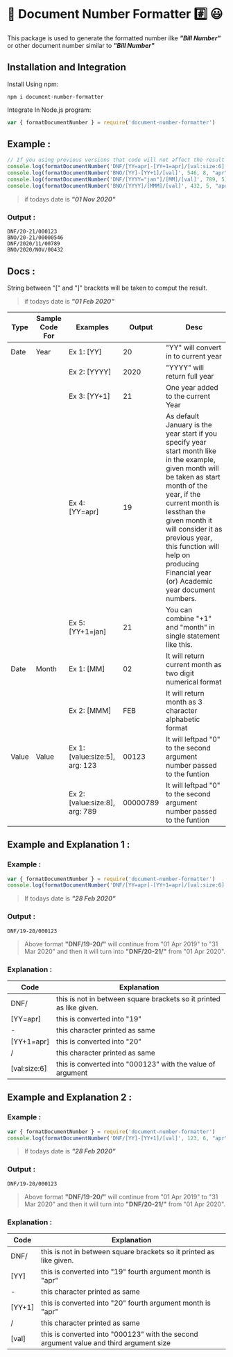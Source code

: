 # 📃 Document Number Formatter #️⃣ 😃
This package is used to generate the formatted number ilke ***"Bill Number"*** or other document number similar to ***"Bill Number"***

## Installation and Integration

Install Using npm:
```shell
npm i document-number-formatter
```

Integrate In Node.js program:
```js
var { formatDocumentNumber } = require('document-number-formatter')
```

## Example :
```js
// If you using previous versions that code will not affect the result if you update the package
console.log(formatDocumentNumber('DNF/[YY=apr]-[YY+1=apr]/[val:size:6]', 123))
console.log(formatDocumentNumber('BNO/[YY]-[YY+1]/[val]', 546, 8, "apr"))
console.log(formatDocumentNumber('DNF/[YYYY="jan"]/[MM]/[val]', 789, 5))
console.log(formatDocumentNumber('BNO/[YYYY]/[MMM]/[val]', 432, 5, "apr"))
```
> if todays date is ***"01 Nov 2020"*** 
### Output :
```
DNF/20-21/000123
BNO/20-21/00000546
DNF/2020/11/00789
BNO/2020/NOV/00432
```

## Docs :
String between "[" and "]" brackets will be taken to comput the result.
> if todays date is ***"01 Feb 2020"*** 

| Type | Sample Code For | Examples | Output | Desc |
| -- | -- | -- | -- | -- |
| Date | Year | Ex 1: [YY] | 20 | "YY" will convert in to current year |
||| Ex 2: [YYYY] | 2020 | "YYYY" will return full year |
|||Ex 3: [YY+1] | 21 | One year added to the current Year |
|||Ex 4: [YY=apr] | 19 | As default January is the year start if you specify year start month like in the example, given month will be taken as start month of the year, if the current month is lessthan the given month it will consider it as previous year, this function will help on producing Financial year (or) Academic year document numbers. |
|||Ex 5: [YY+1=jan] | 21 | You can combine "+1" and "month" in single statement like this. |
| Date | Month |Ex 1: [MM] | 02 | It will return current month as two digit numerical format |
|||Ex 2: [MMM] | FEB | It will return month as 3 character alphabetic format |
| Value | Value | Ex 1: [value:size:5], arg: 123 | 00123 | It will leftpad "0" to the second argument number passed to the funtion |
||| Ex 2: [value:size:8], arg: 789 | 00000789 | It will leftpad "0" to the second argument number passed to the funtion |

## Example and Explanation 1 :
### Example :
```js
var { formatDocumentNumber } = require('document-number-formatter')
console.log(formatDocumentNumber('DNF/[YY=apr]-[YY+1=apr]/[val:size:6]', 123))
```
> If todays date is ***"28 Feb 2020"***
### Output :
```
DNF/19-20/000123
```
> Above format **"DNF/19-20/"** will continue from "01 Apr 2019" to "31 Mar 2020" and then it will turn into **"DNF/20-21/"** from "01 Apr 2020".

### Explanation :
| Code | Explanation |
| -- | -- |
| DNF/ | this is not in between square brackets  so it printed as like given. |
| [YY=apr] | this is converted into "19" |
| - | this character printed as same |
| [YY+1=apr] | this is converted into "20" |
| / | this character printed as same |
| [val:size:6] | this is converted into "000123" with the value of argument |

## Example and Explanation 2 :
### Example :
```js
var { formatDocumentNumber } = require('document-number-formatter')
console.log(formatDocumentNumber('DNF/[YY]-[YY+1]/[val]', 123, 6, "apr"))
```
> If todays date is ***"28 Feb 2020"***
### Output :
```
DNF/19-20/000123
```
> Above format **"DNF/19-20/"** will continue from "01 Apr 2019" to "31 Mar 2020" and then it will turn into **"DNF/20-21/"** from "01 Apr 2020".

### Explanation :
| Code | Explanation |
| -- | -- |
| DNF/ | this is not in between square brackets  so it printed as like given. |
| [YY] | this is converted into "19" fourth argument month is "apr" |
| - | this character printed as same |
| [YY+1] | this is converted into "20" fourth argument month is "apr" |
| / | this character printed as same |
| [val] | this is converted into "000123" with the second argument value and third argument size |
